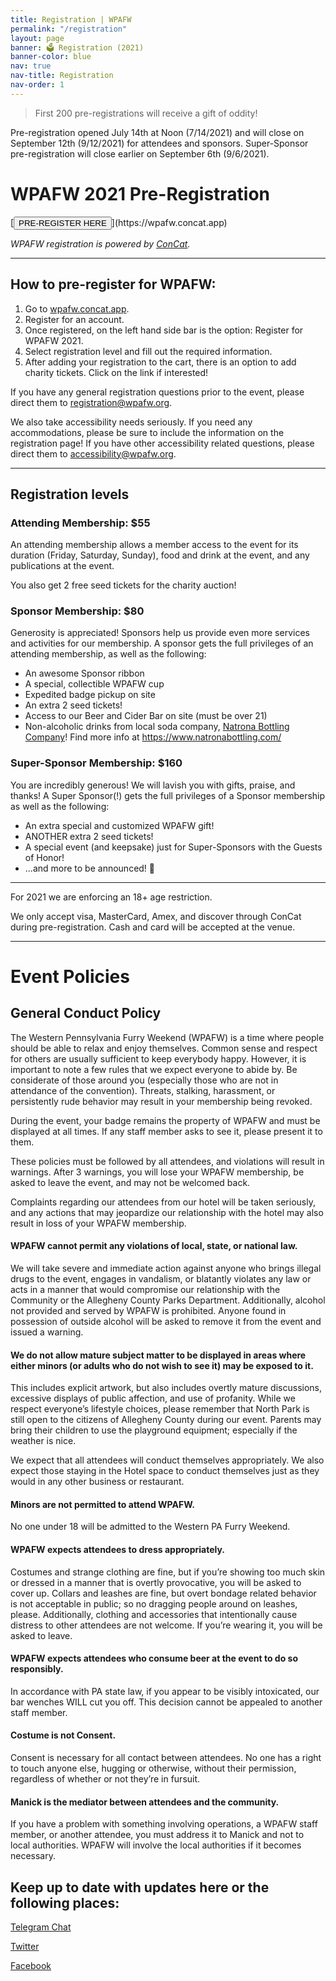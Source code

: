 ```yaml
---
title: Registration | WPAFW
permalink: "/registration"
layout: page
banner: 🗳 Registration (2021)
banner-color: blue
nav: true
nav-title: Registration
nav-order: 1
---
```


> First 200 pre-registrations will receive a gift of oddity!

Pre-registration opened July 14th at Noon (7/14/2021) and will close on September 12th (9/12/2021) for attendees and sponsors. Super-Sponsor pre-registration will close earlier on September 6th (9/6/2021). 

# WPAFW 2021 Pre-Registration 

<div class="buttons">
  [<button class="button is-link">PRE-REGISTER HERE</button>](https://wpafw.concat.app)
</div>

_WPAFW registration is powered by [ConCat](https://concat.app)._

---

## How to pre-register for WPAFW:

1. Go to [wpafw.concat.app](https://wpafw.concat.app).
2. Register for an account.
3. Once registered, on the left hand side bar is the option: Register for WPAFW 2021.
4. Select registration level and fill out the required information.
5. After adding your registration to the cart, there is an option to add charity tickets. Click on the link if interested!

If you have any general registration questions prior to the event, please direct them to [registration@wpafw.org](mailto:registration@wpafw.org).

We also take accessibility needs seriously. If you need any accommodations, please be sure to include the information on the registration page! If you have other accessibility related questions, please direct them to [accessibility@wpafw.org](mailto:accessibility@wpafw.org).

---

## Registration levels

### Attending Membership: $55

An attending membership allows a member access to the event for its duration (Friday, Saturday, Sunday), food and drink at the event, and any publications at the event.

You also get 2 free seed tickets for the charity auction!

### Sponsor Membership: $80

Generosity is appreciated! Sponsors help us provide even more services and activities for our membership. A sponsor gets the full privileges of an attending membership, as well as the following:

- An awesome Sponsor ribbon
- A special, collectible WPAFW cup
- Expedited badge pickup on site
- An extra 2 seed tickets!
- Access to our Beer and Cider Bar on site (must be over 21)
- Non-alcoholic drinks from local soda company, [Natrona Bottling Company](https://www.natronabottling.com/)! Find more info at https://www.natronabottling.com/

### Super-Sponsor Membership: $160

You are incredibly generous! We will lavish you with gifts, praise, and thanks! A Super Sponsor(!) gets the full privileges of a Sponsor membership as well as the following:

- An extra special and customized WPAFW gift!
- ANOTHER extra 2 seed tickets!
- A special event (and keepsake) just for Super-Sponsors with the Guests of Honor!
- ...and more to be announced! 🤯

---

For 2021 we are enforcing an 18+ age restriction.

We only accept visa, MasterCard, Amex, and discover through ConCat during pre-registration. Cash and card will be accepted at the venue.

---

# Event Policies

## General Conduct Policy

The Western Pennsylvania Furry Weekend (WPAFW) is a time where people should be able to relax and enjoy themselves. Common sense and respect for others are usually sufficient to keep everybody happy. However, it is important to note a few rules that we expect everyone to abide by. Be considerate of those around you (especially those who are not in attendance of the convention). Threats, stalking, harassment, or persistently rude behavior may result in your membership being revoked.

During the event, your badge remains the property of WPAFW and must be displayed at all times. If any staff member asks to see it, please present it to them.

These policies must be followed by all attendees, and violations will result in warnings. After 3 warnings, you will lose your WPAFW membership, be asked to leave the event, and may not be welcomed back.

Complaints regarding our attendees from our hotel will be taken seriously, and any actions that may jeopardize our relationship with the hotel may also result in loss of your WPAFW membership.

#### WPAFW cannot permit any violations of local, state, or national law.

We will take severe and immediate action against anyone who brings illegal drugs to the event, engages in vandalism, or blatantly violates any law or acts in a manner that would compromise our relationship with the Community or the Allegheny County Parks Department. Additionally, alcohol not provided and served by WPAFW is prohibited. Anyone found in possession of outside alcohol will be asked to remove it from the event and issued a warning.

#### We do not allow mature subject matter to be displayed in areas where either minors (or adults who do not wish to see it) may be exposed to it.

This includes explicit artwork, but also includes overtly mature discussions, excessive displays of public affection, and use of profanity. While we respect everyone’s lifestyle choices, please remember that North Park is still open to the citizens of Allegheny County during our event. Parents may bring their children to use the playground equipment; especially if the weather is nice.

We expect that all attendees will conduct themselves appropriately. We also expect those staying in the Hotel space to conduct themselves just as they would in any other business or restaurant.

#### Minors are not permitted to attend WPAFW.

No one under 18 will be admitted to the Western PA Furry Weekend.

#### WPAFW expects attendees to dress appropriately.

Costumes and strange clothing are fine, but if you’re showing too much skin or dressed in a manner that is overtly provocative, you will be asked to cover up. Collars and leashes are fine, but overt bondage related behavior is not acceptable in public; so no dragging people around on leashes, please. Additionally, clothing and accessories that intentionally cause distress to other attendees are not welcome. If you’re wearing it, you will be asked to leave.

#### WPAFW expects attendees who consume beer at the event to do so responsibly.

In accordance with PA state law, if you appear to be visibly intoxicated, our bar wenches WILL cut you off. This decision cannot be appealed to another staff member.

#### Costume is not Consent.

Consent is necessary for all contact between attendees. No one has a right to touch anyone else, hugging or otherwise, without their permission, regardless of whether or not they’re in fursuit.

#### Manick is the mediator between attendees and the community.

If you have a problem with something involving operations, a WPAFW staff member, or another attendee, you must address it to Manick and not to local authorities. WPAFW will involve the local authorities if it becomes necessary.

## Keep up to date with updates here or the following places:

[<span class="fa-stack fa-1x registration-icons">
<i class="fas fa-circle fa-stack-2x"></i>
<i class="fab fa-telegram-plane fa-stack-1x fa-inverse"></i>
</span> Telegram Chat](https://t.me/wpafw)

[<span class="fa-stack fa-1x registration-icons">
<i class="fas fa-circle fa-stack-2x"></i>
<i class="fab fa-twitter fa-stack-1x fa-inverse"></i>
</span> Twitter](https://twitter.com/wpafw)

[<span class="fa-stack fa-1x registration-icons">
<i class="fas fa-circle fa-stack-2x"></i>
<i class="fab fa-facebook-f fa-stack-1x fa-inverse"></i>
</span> Facebook](https://www.facebook.com/wpafw)
